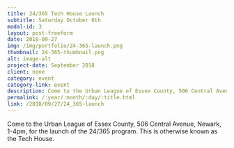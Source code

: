 ```yaml
---
title: 24/365 Tech House Launch
subtitle: Saturday October 6th
modal-id: 3
layout: post-freeform
date: 2018-09-27
img: /img/portfolio/24-365-launch.png
thumbnail: 24-365-thumbnail.png
alt: image-alt
project-date: September 2018
client: none
category: event
category-link: event
description: Come to the Urban League of Essex County, 506 Central Avenue, Newark, 1-4pm, for the launch of the 24/365 program. This is otherwise known as the Tech House.
permalink: /:year/:month/:day/:title.html
link: /2018/09/27/24_365-launch
---
```


Come to the Urban League of Essex County, 506 Central Avenue, Newark, 1-4pm, for the launch of the 24/365 program. This is otherwise known as the Tech House.